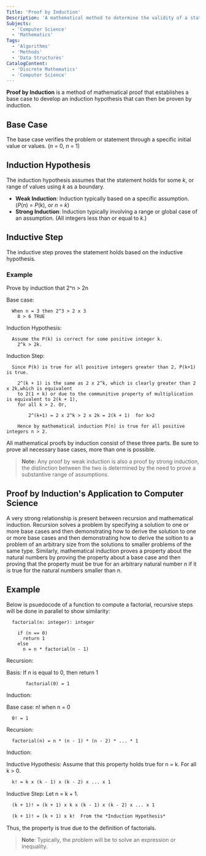 ```yaml
---
Title: 'Proof by Induction'
Description: 'A mathematical method to determine the validity of a statement.'
Subjects:
  - 'Computer Science'
  - 'Mathematics'
Tags:
  - 'Algorithms'
  - 'Methods'
  - 'Data Structures'
CatalogContent:
  - 'Discrete Mathematics'
  - 'Computer Science'
---
```


**Proof by Induction** is a method of mathematical proof that establishes a base case to develop an induction hypothesis that can then be proven by induction.

## Base Case

The base case verifies the problem or statement through a specific initial value or values. (_n_ = 0, _n_ = 1)

## Induction Hypothesis

The induction hypothesis assumes that the statement holds for some _k_, or range of values using _k_ as a boundary.

- **Weak Induction**: Induction typically based on a specific assumption.(_P_(n) = _P_(k), or _n_ = _k_)
- **Strong Induction**: Induction typically involving a range or global case of an assumption. (All integers less than or equal to _k_.)

## Inductive Step

The inductive step proves the statement holds based on the inductive hypothesis.

### Example

Prove by induction that 2^n > 2n

Base case:

```pseudo
  When n = 3 then 2^3 > 2 x 3
    8 > 6 TRUE
```

Induction Hypothesis:

```pseudo
  Assume the P(k) is correct for some positive integer k.
    2^k > 2k.
```

Induction Step:

```pseudo
  Since P(k) is true for all positive integers greater than 2, P(k+1) is true.

    2^(k + 1) is the same as 2 x 2^k, which is clearly greater than 2 x 2k,which is equivalent
    to 2(1 + k) or due to the communitive property of multiplication is equivalent to 2(k + 1),
    for all k > 2. Or,

        2^(k+1) = 2 x 2^k > 2 x 2k = 2(k + 1)  for k>2

    Hence by mathematical induction P(n) is true for all positive integers n > 2.
```

All mathematical proofs by induction consist of these three parts. Be sure to prove all necessary base cases, more than one is possible.

> **Note:** Any proof by weak induction is also a proof by strong induction, the distinction between the two is determined by the need to prove a substantive range of assumptions.

## Proof by Induction's Application to Computer Science

A very strong relationship is present between recursion and mathematical induction. Recursion solves a problem by specifying a solution to one or more base cases and then
demonstrating how to derive the solution to one or more base cases and then demonstrating how to derive the soltion to a problem of an arbitrary size from the solutions to
smaller problems of the same type. Similarly, mathematical induction proves a property about the natural numbers by proving the property about a base case and then proving that
the property must be true for an arbitrary natural number _n_ if it is true for the natural numbers smaller than _n_.

## Example

Below is psuedocode of a function to compute a factorial, recursive steps will be done in parallel to show similarity:

```pseudo
  factorial(n: integer): integer

    if (n == 0)
      return 1
    else
      n = n * factorial(n - 1)
```

Recursion:

Basis: If _n_ is equal to 0, then return 1

```pseudo
       factorial(0) = 1
```

Induction:

Base case: n! when n = 0

```tex
  0! = 1
```

Recursion:

```pseudo
  factorial(n) = n * (n - 1) * (n - 2) * ... * 1
```

Induction:

Inductive Hypothesis: Assume that this property holds true for n = k. For all k > 0.

```tex
  k! = k x (k - 1) x (k - 2) x ... x 1
```

Inductive Step: Let n = k + 1.

```tex
  (k + 1)! = (k + 1) x k x (k - 1) x (k - 2) x ... x 1

  (k + 1)! = (k + 1) x k!  From the *Induction Hypothesis*
```

Thus, the property is true due to the definition of factorials.

> **Note**: Typically, the problem will be to solve an expression or inequality.
